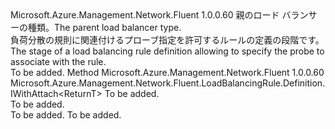 <Type Name="IWithProbe&lt;ReturnT&gt;" FullName="Microsoft.Azure.Management.Network.Fluent.LoadBalancingRule.Definition.IWithProbe&lt;ReturnT&gt;">
  <TypeSignature Language="C#" Value="public interface IWithProbe&lt;ReturnT&gt;" />
  <TypeSignature Language="ILAsm" Value=".class public interface auto ansi abstract IWithProbe`1&lt;ReturnT&gt;" />
  <TypeSignature Language="DocId" Value="T:Microsoft.Azure.Management.Network.Fluent.LoadBalancingRule.Definition.IWithProbe`1" />
  <TypeSignature Language="VB.NET" Value="Public Interface IWithProbe(Of ReturnT)" />
  <TypeSignature Language="F#" Value="type IWithProbe&lt;'ReturnT&gt; = interface" />
  <AssemblyInfo>
    <AssemblyName>Microsoft.Azure.Management.Network.Fluent</AssemblyName>
    <AssemblyVersion>1.0.0.60</AssemblyVersion>
  </AssemblyInfo>
  <TypeParameters>
    <TypeParameter Name="ParentT" />
  </TypeParameters>
  <Interfaces />
  <Docs>
    <typeparam name="ReturnT"><span data-ttu-id="71d21-101">親のロード バランサーの種類。</span><span class="sxs-lookup"><span data-stu-id="71d21-101">The parent load balancer type.</span></span></typeparam>
    <summary>
            <span data-ttu-id="71d21-102">負荷分散の規則に関連付けるプローブ指定を許可するルールの定義の段階です。</span><span class="sxs-lookup"><span data-stu-id="71d21-102">The stage of a load balancing rule definition allowing to specify the probe to associate with the rule.</span></span>
            </summary>
    <remarks>To be added.</remarks>
  </Docs>
  <Members>
    <Member MemberName="WithProbe">
      <MemberSignature Language="C#" Value="public Microsoft.Azure.Management.Network.Fluent.LoadBalancingRule.Definition.IWithAttach&lt;ReturnT&gt; WithProbe (string name);" />
      <MemberSignature Language="ILAsm" Value=".method public hidebysig newslot virtual instance class Microsoft.Azure.Management.Network.Fluent.LoadBalancingRule.Definition.IWithAttach`1&lt;!ReturnT&gt; WithProbe(string name) cil managed" />
      <MemberSignature Language="DocId" Value="M:Microsoft.Azure.Management.Network.Fluent.LoadBalancingRule.Definition.IWithProbe`1.WithProbe(System.String)" />
      <MemberSignature Language="VB.NET" Value="Public Function WithProbe (name As String) As IWithAttach(Of ReturnT)" />
      <MemberSignature Language="F#" Value="abstract member WithProbe : string -&gt; Microsoft.Azure.Management.Network.Fluent.LoadBalancingRule.Definition.IWithAttach&lt;'ReturnT&gt;" Usage="iWithProbe.WithProbe name" />
      <MemberType>Method</MemberType>
      <AssemblyInfo>
        <AssemblyName>Microsoft.Azure.Management.Network.Fluent</AssemblyName>
        <AssemblyVersion>1.0.0.60</AssemblyVersion>
      </AssemblyInfo>
      <ReturnValue>
        <ReturnType>Microsoft.Azure.Management.Network.Fluent.LoadBalancingRule.Definition.IWithAttach&lt;ReturnT&gt;</ReturnType>
      </ReturnValue>
      <Parameters>
        <Parameter Name="name" Type="System.String" />
      </Parameters>
      <Docs>
        <param name="name">To be added.</param>
        <summary>To be added.</summary>
        <returns>To be added.</returns>
        <remarks>To be added.</remarks>
      </Docs>
    </Member>
  </Members>
</Type>